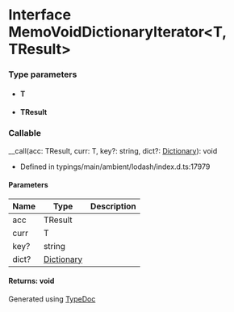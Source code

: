 # Interface MemoVoidDictionaryIterator<T, TResult>


### Type parameters

* #### T
* #### TResult

### Callable
__call(acc: TResult, curr: T, key?: string, dict?: [Dictionary](_typings_main_ambient_lodash_index_d_._.dictionary.md)<T>): void
  
* Defined in typings/main/ambient/lodash/index.d.ts:17979


#### Parameters

| Name | Type | Description |
| ---- | ---- | ---- |
| acc | TResult|  |
| curr | T|  |
| key? | string|  |
| dict? | [Dictionary](_typings_main_ambient_lodash_index_d_._.dictionary.md)<T>|  |

#### Returns: void



Generated using [TypeDoc](http://typedoc.io)
